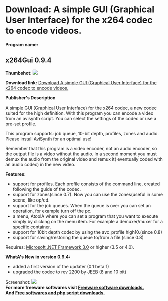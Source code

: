 # Download: A simple GUI (Graphical User Interface) for the x264 codec to encode videos.

**Program name:**

## x264Gui 0.9.4

  
**Thumbshot:** ![](http://www.freewarefiles.com/screenshot/x264gui_md.jpg)   
  
**Download link:** [Download A simple GUI (Graphical User Interface) for the x264 codec to encode videos.](http://freesoftwares.boysofts.com/X264Gui_program_69424.html)  
  


**Publisher's Description**  
  


A simple GUI (Graphical User Interface) for the x264 codec, a new codec suited for the high definition. With this program you can encode a video from an avisynth script. You can select the settings of the codec or use a pre-set profile. 

This program supports: job queue, 10-bit depth, profiles, zones and audio. Please install [AviSynth](http://www.freewarefiles.com/AviSynth-RC_program_19362.html) for an optimal use!

Remember that this program is a video encoder, not an audio encoder, so the output file is a video without the audio. In a second moment you must demux the audio from the original video and remux it( eventually coded with an audio codec) in the new video.

**Features:**

  * support for profiles. Each profile consists of the command line, created following the guide of the codec. 
  * support for zones(since 0.7). Now you can use the zones(useful in some scene, like op/ed. 
  * support for the job queues. When the queue is over you can set an operation, for example turn off the pc. 
  * a menu, AtoolA where you can set a program that you want to execute simply by clicking on the menu item. For example a demuxer/muxer for a specific container. 
  * support for 10bit depth codec by using the avc_profile high10.(since 0.8) 
  * support for saving/restoring the queue to/from a file.(since 0.8) 

Requires: [Microsoft .NET Framework 3.0](http://www.freewarefiles.com/Microsoft-NET-Framework-3-Redistributable_program_21373.html) or higher (3.5 or 4.0). 

**WhatA's New in version 0.9.4:**

  * added a first version of the updater (0.1 beta 1) 
  * upgraded the codec to rev 2200 by JEEB (8 and 10 bit) 

  
  
Screenshot: ![](http://www.freewarefiles.com/screenshot/x264gui.jpg)   
**For more freeware softwares visit [Freeware software downloads.](http://freesoftwares.boysofts.com/)**   
**And [Free softwares and php script downloads.](http://www.boysofts.com/)**

